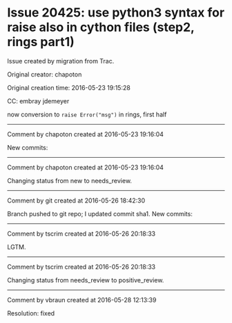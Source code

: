 # Issue 20425: use python3 syntax for raise also in cython files (step2, rings part1)

Issue created by migration from Trac.

Original creator: chapoton

Original creation time: 2016-05-23 19:15:28

CC:  embray jdemeyer

now conversion to `raise Error("msg")` in rings, first half


---

Comment by chapoton created at 2016-05-23 19:16:04

New commits:


---

Comment by chapoton created at 2016-05-23 19:16:04

Changing status from new to needs_review.


---

Comment by git created at 2016-05-26 18:42:30

Branch pushed to git repo; I updated commit sha1. New commits:


---

Comment by tscrim created at 2016-05-26 20:18:33

LGTM.


---

Comment by tscrim created at 2016-05-26 20:18:33

Changing status from needs_review to positive_review.


---

Comment by vbraun created at 2016-05-28 12:13:39

Resolution: fixed
